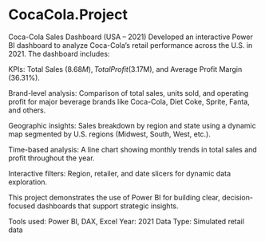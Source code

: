# CocaCola.Project
Coca-Cola Sales Dashboard (USA – 2021)
Developed an interactive Power BI dashboard to analyze Coca-Cola’s retail performance across the U.S. in 2021. The dashboard includes:

KPIs: Total Sales ($8.68M), Total Profit ($3.17M), and Average Profit Margin (36.31%).

Brand-level analysis: Comparison of total sales, units sold, and operating profit for major beverage brands like Coca-Cola, Diet Coke, Sprite, Fanta, and others.

Geographic insights: Sales breakdown by region and state using a dynamic map segmented by U.S. regions (Midwest, South, West, etc.).

Time-based analysis: A line chart showing monthly trends in total sales and profit throughout the year.

Interactive filters: Region, retailer, and date slicers for dynamic data exploration.

This project demonstrates the use of Power BI for building clear, decision-focused dashboards that support strategic insights.

Tools used: Power BI, DAX, Excel
Year: 2021
Data Type: Simulated retail data


